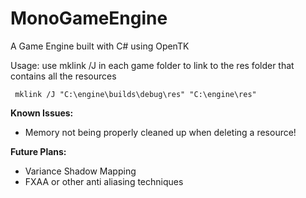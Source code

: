 # MonoGameEngine
A Game Engine built with C# using OpenTK

Usage:
use mklink /J in each game folder to link to the res folder that contains all the resources

```
 mklink /J "C:\engine\builds\debug\res" "C:\engine\res"
```

**Known Issues:**
- Memory not being properly cleaned up when deleting a resource!

**Future Plans:**

- Variance Shadow Mapping
- FXAA or other anti aliasing techniques


